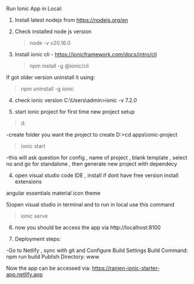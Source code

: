 Run Ionic App in Local:

1. Install latest nodejs from https://nodejs.org/en

2. Check installed node js version

   > node -v
   > v20.16.0

3. Install ionic cli - https://ionicframework.com/docs/intro/cli
   > npm install -g @ionic/cli

If got older version uninstall it using:

> npm uninstall -g ionic

4. check ionic version
   C:\Users\admin>ionic -v
   7.2.0

5. start ionic project for first time new project setup

> d:

-create folder you want the project to create
D:\>cd apps\ionic-project

> ionic start

-this will ask question for config , name of project , blank template , select no and go for standalone , then generate new project with dependecy

4. open visual studio code IDE , install if dont have free version
   install extensions

angular essentials
material icon theme

5)open visual studio in terminal and to run in local use this command

> ionic serve

6. now you should be access the app via http://localhost:8100

7. Deployment steps:

-Go to Netlify , sync with git and Configure Build Settings
Build Command: npm run build
Publish Directory: www

Now the app can be accessed via: https://ranjen-ionic-starter-app.netlify.app
